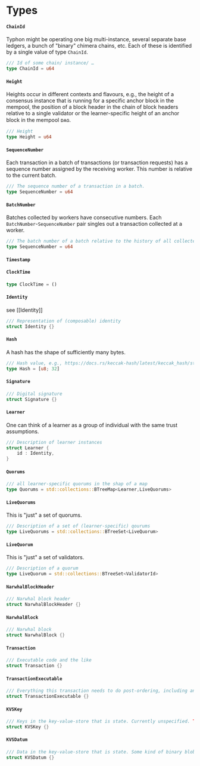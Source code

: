 # Types

#### `ChainId`

Typhon might be operating one big multi-instance, several separate base ledgers, a bunch of "binary" chimera chains, etc. Each of these is identified by a single value of type `ChainId`.

```rust
/// Id of some chain/ instance/ …
type ChainId = u64
```

#### `Height`

Heights occur in different contexts and flavours, e.g., the height of a consensus instance that is running for a specific anchor block in the mempool,
the position of a block header in the chain of block headers relative to a single validator or the learner-specific height of an anchor block in the mempool ᴅᴀɢ.

```rust
/// Height
type Height = u64
```

#### `SequenceNumber`

Each transaction in a batch of transactions (or transaction requests) has a sequence number assigned by the receiving worker. This number is relative to the current batch.

```rust
/// The sequence number of a transaction in a batch.
type SequenceNumber = u64
```

#### `BatchNumber`

Batches collected by workers have consecutive numbers. Each `BatchNumber`-`SequenceNumber` pair singles out a transaction collected at a worker.

```rust
/// The batch number of a batch relative to the history of all collected batches of the worker.
type SequenceNumber = u64
```

#### `Timestamp`

<!-- [//TobiasOnTimeStamps]: # ( We'll talk about this; each transaction has a batch number and a sequence number at a specific validator; these can be considered their logical worker-local timestamp ) -->


#### `ClockTime`

<!-- [//TobiasOnClockTime]: # ( What do we need this for? )

TODO: is this different from `Timestamp`?
-->

```rust
type ClockTime = ()
``` 

#### `Identity`

see [[Identity]]

```rust
/// Representation of (composable) identity
struct Identity {}
```

#### `Hash`

A hash has the shape of sufficiently many bytes.
```rust
/// Hash value, e.g., https://docs.rs/keccak-hash/latest/keccak_hash/struct.H256.html
type Hash = [u8; 32]
```

#### `Signature`

<!-- [//TobiasOnSignatures]: # ( well, we probably need more detail here :-/ ) -->

```rust
/// Digital signature
struct Signature {}
```

#### `Learner`

One can think of a learner as a group of individual with the same trust assumptions.

```rust
/// Description of learner instances
struct Learner {
    id : Identity,
}
```

#### `Quorums`

```rust
/// all learner-specific quorums in the shap of a map
type Quorums = std::collections::BTreeMap<Learner,LiveQuorums>
```

#### `LiveQuorums`

This is "just" a set of quorums.

```rust
/// Description of a set of (learner-specific) qourums
type LiveQuorums = std::collections::BTreeSet<LiveQuorum>
```

#### `LiveQuorum`

This is "just" a set of validators.

```rust
/// Description of a quorum
type LiveQuorum = std::collections::BTreeSet<ValidatorId>
```


#### `NarwhalBlockHeader`

```rust
/// Narwhal block header
struct NarwhalBlockHeader {}
```

#### `NarwhalBlock`

```rust
/// Narwhal block
struct NarwhalBlock {}
```

#### `Transaction`

```rust
/// Executable code and the like
struct Transaction {}
```

#### `TransactionExecutable`

```rust
/// Everything this transaction needs to do post-ordering, including any interesting calculations, or proof checks. TODO
struct TransactionExecutable {}
```

#### `KVSKey`

```rust
/// Keys in the key-value-store that is state. Currently unspecified. TODO
struct KVSKey {}
```

#### `KVSDatum`
```rust
/// Data in the key-value-store that is state. Some kind of binary blob? TODO
struct KVSDatum {}
```

<!-- ### Executor API specific types -->
